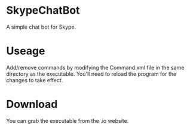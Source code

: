 SkypeChatBot
============
A simple chat bot for Skype.  

Useage
======

Add/remove commands by modifying the Command.xml file in the same directory as the executable.  You'll need to reload the program for the changes to take effect.  

Download
========
You can grab the executable from the .io website.
